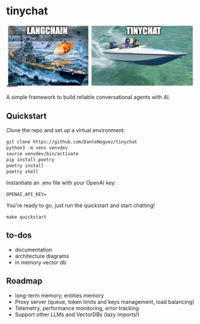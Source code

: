 # tinychat

![tinychat](assets/tinychat.jpg)

A simple framework to build reliable conversational agents with AI.

## Quickstart
Clone the repo and set up a virtual environment:
```
git clone https://github.com/DanteNoguez/tinychat
python3 -m venv venvdev
source venvdev/bin/activate
pip install poetry
poetry install
poetry shell
```

Instantiate an .env file with your OpenAI key:
```
OPENAI_API_KEY=
```

You're ready to go, just run the quickstart and start chatting!
```
make quickstart
```

## to-dos
- documentation
- architecture diagrams
- in memory vector db

## Roadmap
- long-term memory, entities memory
- Proxy server (queue, token limits and keys management, load balancing)
- Telemetry, performance monitoring, error tracking
- Support other LLMs and VectorDBs (lazy imports!)
